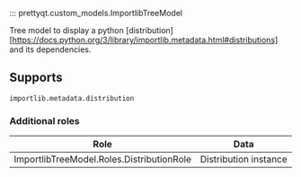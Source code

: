 ::: prettyqt.custom_models.ImportlibTreeModel

Tree model to display a python [distribution][https://docs.python.org/3/library/importlib.metadata.html#distributions] and its dependencies.

## Supports

`importlib.metadata.distribution`

### Additional roles

| Role                                      | Data                     |
| ------------------------------------------|--------------------------|
| ImportlibTreeModel.Roles.DistributionRole | Distribution instance    |
